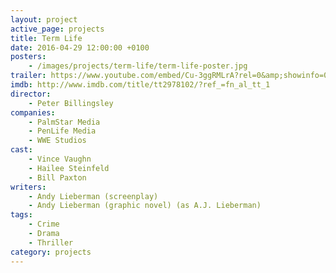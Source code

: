 ```yaml
---
layout: project
active_page: projects
title: Term Life
date: 2016-04-29 12:00:00 +0100
posters:
    - /images/projects/term-life/term-life-poster.jpg
trailer: https://www.youtube.com/embed/Cu-3ggRMLrA?rel=0&amp;showinfo=0
imdb: http://www.imdb.com/title/tt2978102/?ref_=fn_al_tt_1
director:
    - Peter Billingsley
companies:
    - PalmStar Media
    - PenLife Media
    - WWE Studios
cast:
    - Vince Vaughn
    - Hailee Steinfeld
    - Bill Paxton
writers:
    - Andy Lieberman (screenplay)
    - Andy Lieberman (graphic novel) (as A.J. Lieberman)
tags:
    - Crime
    - Drama
    - Thriller
category: projects
---
```

